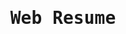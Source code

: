 <style>
*{
background-color: '#f8f8f2';
color: '#282a36';
font-family: 'JetBrains Mono', monospace;
}
</style>
<div>
<h1 style="text-align: center;">Web Resume</h1>
</div>